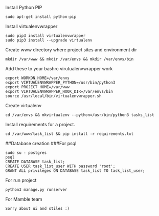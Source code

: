 Install Python PIP

    sudo apt-get install python-pip

Install virtualenvwrapper

    sudo pip3 install virtualenvwrapper
    sudo pip3 install --upgrade virtualenv


Create www directory where project sites and environment dir

    mkdir /var/www && mkdir /var/envs && mkdir /var/envs/bin


Add these to your bashrc virutualenvwrapper work

    export WORKON_HOME=/var/envs
    export VIRTUALENVWRAPPER_PYTHON=/usr/bin/python3
    export PROJECT_HOME=/var/www
    export VIRTUALENVWRAPPER_HOOK_DIR=/var/envs/bin
    source /usr/local/bin/virtualenvwrapper.sh

Create virtualenv

    cd /var/envs && mkvirtualenv --python=/usr/bin/python3 tasks_list
    
Install requirements for a project.

    cd /var/www/task_list && pip install -r requirements.txt

##Database creation
###For psql

    sudo su - postgres
    psql
    CREATE DATABASE task_list;
    CREATE USER task_list_user WITH password 'root';
    GRANT ALL privileges ON DATABASE task_list TO task_list_user;
    

For run project

    python3 manage.py runserver


For Mamble team

    Sorry about ui and stiles :)
        
